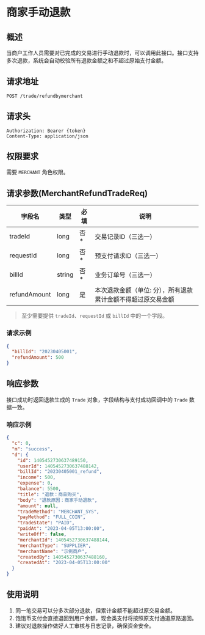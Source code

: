 # 商家手动退款

## 概述

当商户工作人员需要对已完成的交易进行手动退款时，可以调用此接口。接口支持多次退款，系统会自动校验所有退款金额之和不超过原始支付金额。

## 请求地址

```
POST /trade/refundbymerchant
```

## 请求头

```
Authorization: Bearer {token}
Content-Type: application/json
```

## 权限要求

需要 `MERCHANT` 角色权限。

## 请求参数(MerchantRefundTradeReq)

| 字段名 | 类型 | 必填 | 说明 |
| --- | --- | --- | --- |
| tradeId | long | 否* | 交易记录ID（三选一） |
| requestId | long | 否* | 预支付请求ID（三选一） |
| billId | string | 否* | 业务订单号（三选一） |
| refundAmount | long | 是 | 本次退款金额（单位: 分），所有退款累计金额不得超过原交易金额 |

> 至少需要提供 `tradeId`、`requestId` 或 `billId` 中的一个字段。

### 请求示例

```json
{
  "billId": "20230405001",
  "refundAmount": 500
}
```

## 响应参数

接口成功时返回退款生成的 `Trade` 对象，字段结构与支付成功回调中的 `Trade` 数据一致。

### 响应示例

```json
{
  "c": 0,
  "m": "success",
  "d": {
    "id": 1405452730637489150,
    "userId": 1405452730637488142,
    "billId": "20230405001_refund",
    "income": 500,
    "expense": 0,
    "balance": 5500,
    "title": "退款：商品购买",
    "body": "退款原因：商家手动退款",
    "amount": null,
    "tradeMethod": "MERCHANT_SYS",
    "payMethod": "FULL_COIN",
    "tradeState": "PAID",
    "paidAt": "2023-04-05T13:00:00",
    "writeOff": false,
    "merchantId": 1405452730637488144,
    "merchantType": "SUPPLIER",
    "merchantName": "示例商户",
    "createdBy": 1405452730637488160,
    "createdAt": "2023-04-05T13:00:00"
  }
}
```

## 使用说明

1. 同一笔交易可以分多次部分退款，但累计金额不能超过原交易金额。
2. 饱饱币支付会直接退回到用户余额，现金类支付将按照原支付通道原路退回。
3. 建议对退款操作做好人工审核与日志记录，确保资金安全。
